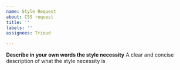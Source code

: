 ```yaml
---
name: Style Request
about: CSS request
title: ''
labels: ''
assignees: Trioud

---
```


**Describe in your own words the style necessity**
A clear and concise description of what the style necessity is

